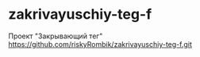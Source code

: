 # zakrivayuschiy-teg-f
Проект "Закрывающий тег"
https://github.com/riskyRombik/zakrivayuschiy-teg-f.git